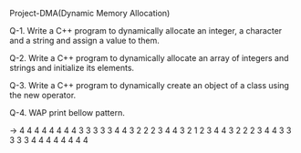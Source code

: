 Project-DMA(Dynamic Memory Allocation)

Q-1. Write a C++ program to dynamically allocate an integer, a character and a string and assign a value to them.

Q-2. Write a C++ program to dynamically allocate an array of integers and strings and initialize its elements.

Q-3. Write a C++ program to dynamically create an object of a class using the new operator.

Q-4. WAP print bellow pattern.

->   4  4  4  4  4  4  4 
     4  3  3  3  3  3  4 
     4  3  2  2  2  3  4 
     4  3  2  1  2  3  4 
     4  3  2  2  2  3  4 
     4  3  3  3  3  3  4 
     4  4  4  4  4  4  4 
